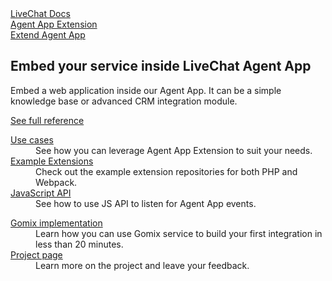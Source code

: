 <section class="docs-full-desc">
	<div class="content">
		<div class="content-column">
			<div class="docs-covers">
				<a href="/agent-app-extension" class="docs-cover green" data-color="#46b776">
					<div class="docs-cover-header">LiveChat Docs</div>
					<div class="docs-cover-title">Agent App <span class="docs-cover-underline">Extension</span></div>
					<div class="docs-cover-subtitle">Extend Agent App</div>
				</a>
				<div class="docs-cover-intro">
					<h2>Embed your service inside LiveChat Agent App</h2>
					<p>Embed a web application inside our Agent App. It can be a simple knowledge base or advanced CRM integration module. </p>
					<a href="/agent-app-extension/" class="cta green">See full reference</a>
				</div>
			</div>
		</div>
		<div class="content-column">
			<div class="docs-covers">
				<dl class="docs-sections green">
					<dt><a href="/agent-app-extension/#use-cases">Use cases</a></dt>
					<dd>See how you can leverage Agent App Extension to suit your needs.</dd>
					<dt><a href="/agent-app-extension/#example-extensions">Example Extensions</a></dt>
					<dd>Check out the example extension repositories for both PHP and Webpack.</dd>
					<dt><a href="/agent-app-extension/#javascript-api">JavaScript API</a></dt>
					<dd>See how to use JS API to listen for Agent App events.</dd>
				</dl>
				<dl class="docs-sections green">
					<dt><a href="https://developers.livechatinc.com/blog/agent-app-extension/" target="_blank">Gomix implementation</a></dt>
					<dd>Learn how you can use Gomix service to build your first integration in less than 20 minutes.</dd>
					<dt><a href="https://developers.livechatinc.com/projects/developers-program/agent-app-extension/" target="_blank">Project page</a></dt>
					<dd>Learn more on the project and leave your feedback.</dd>
				</dl>
			</div>
		</div>
	</div>
</section>